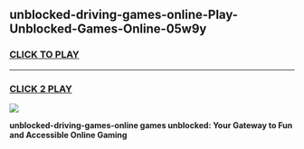
## unblocked-driving-games-online-Play-Unblocked-Games-Online-05w9y
<h3>
<a href="https://premium76.site?title=unblocked-driving-games-online&ref=24A">CLICK TO PLAY</a></h3>
<hr>

<h3>
<a href="https://premium76.site?title=unblocked-driving-games-online&ref=24A">CLICK 2 PLAY</a>
  
</h3>

<a href="https://premium76.site?title=unblocked-driving-games-online&ref=24A"><img src="https://clearcache.store/games.png"></a>


**unblocked-driving-games-online games unblocked: Your Gateway to Fun and Accessible Online Gaming**
